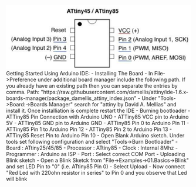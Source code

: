 <img src="https://github.com/AnandVetcha/HackerBox/blob/master/Box16/Pictures/AtTiny85_PINOUT.PNG" alt="ATtiny85 Pinout">
Getting Started Using Arduino IDE:
- Installing The Board
  - In File->Preference under additional board manager include the following path. If you already have an existing path then you can separate the entries by comma.
  Path: "https://raw.githubusercontent.com/damellis/attiny/ide-1.6.x-boards-manager/package_damellis_attiny_index.json"
  - Under "Tools->Board:->Boards Manager" search for "attiny by David A. Mellias" and install it. Once installiation is complete restart the IDE
- Burning bootloader
  - ATTiny85 Pin Connection with Arduino UNO
    - ATTiny85 VCC pin to Arduino 5V
    - ATTiny85 GND pin to Arduino GND
    - ATTiny85 Pin 0 to Arduino Pin 11 
    - ATTiny85 Pin 1 to Arduino Pin 12 
    - ATTiny85 Pin 2 to Arduino Pin 13 
    - ATTiny85 Reset Pin to Arduino Pin 10
   - Open Blank Arduino sketch. Under tools set following configuration and select "Tools->Burn Bootloader"
    - Board : ATtiny25/45/85
    - Processor : ATtiny85
    - Clock : Internal 8Mhz
    - Programmer : Arduino as ISP
    - Port : Select correct COM Port
- Uploading Blink sketch
  - Open a Blink Sketck from "File->Examples->01.Basics->Blink" and set LED Pin to "0" (i.e. ATtiny85 Pin 0)
  - Select Upload
  - Now connect "Red Led with 220ohn resistor in series" to Pin 0 and you observe that Led will blink
